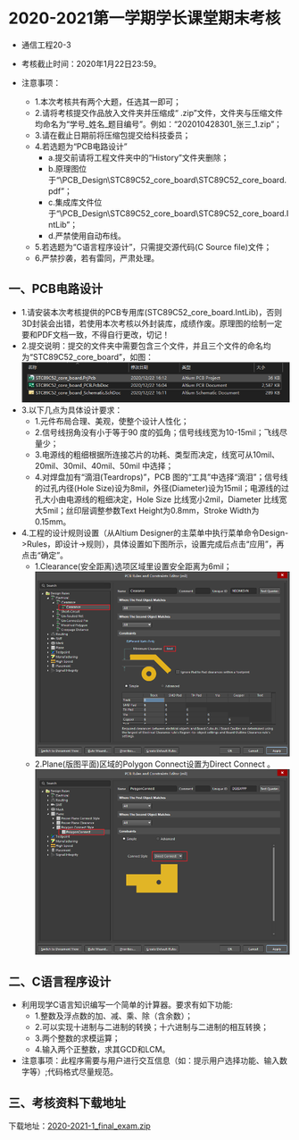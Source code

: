 # 2020-2021第一学期学长课堂期末考核

- 通信工程20-3

- 考核截止时间：2020年1月22日23:59。

- 注意事项：
  - 1.本次考核共有两个大题，任选其一即可；
  - 2.请将考核提交作品放入文件夹并压缩成“ .zip”文件，文件夹与压缩文件均命名为“学号_姓名_题目编号”。例如：“202010428301_张三_1.zip”；
  - 3.请在截止日期前将压缩包提交给科技委员；
  - 4.若选题为“PCB电路设计”
    - a.提交前请将工程文件夹中的“History”文件夹删除；
    - b.原理图位于“\PCB_Design\STC89C52_core_board\STC89C52_core_board.pdf”；
    - c.集成库文件位于“\PCB_Design\STC89C52_core_board\STC89C52_core_board.IntLib”；
    - d.严禁使用自动布线。
  - 5.若选题为“C语言程序设计”，只需提交源代码(C Source file)文件；
  - 6.严禁抄袭，若有雷同，严肃处理。

## 一、PCB电路设计

- 1.请安装本次考核提供的PCB专用库(STC89C52_core_board.IntLib)，否则3D封装会出错，若使用本次考核以外封装库，成绩作废。原理图的绘制一定要和PDF文档一致，不得自行更改，切记！
- 2.提交说明：提交的文件夹中需要包含三个文件，并且三个文件的命名均为“STC89C52_core_board”，如图：
![3_fiels](data/img/2020-12-22_16-25-57_img.png)
- 3.以下几点为具体设计要求：
  - 1.元件布局合理、美观，使整个设计人性化；
  - 2.信号线拐角没有小于等于90 度的弧角；信号线线宽为10-15mil；飞线尽量少；
  - 3.电源线的粗细根据所连接芯片的功耗、类型而决定，线宽可从10mil、20mil、30mil、40mil、50mil 中选择；
  - 4.对焊盘加有“滴泪(Teardrops)”，PCB 图的“工具”中选择“滴泪”；信号线的过孔内径(Hole Size)设为8mil，外径(Diameter)设为15mil；电源线的过孔大小由电源线的粗细决定，Hole Size 比线宽小2mil，Diameter 比线宽大5mil；丝印层调整参数Text Height为0.8mm，Stroke Width为0.15mm。
- 4.工程的设计规则设置（从Altium Designer的主菜单中执行菜单命令Design->Rules，即设计->规则），具体设置如下图所示，设置完成后点击“应用”，再点击“确定”。
  - 1.Clearance(安全距离)选项区域里设置安全距离为6mil；
![Clearance](data/img/2020-12-22_16-30-40_PCB_Rules_and_Constraints_Editor.png)
  - 2.Plane(版图平面)区域的Polygon Connect设置为Direct Connect 。
![Polygon Connect](data/img/2020-12-22_16-31-31_PCB_Rules_and_Constraints_Editor.png)

## 二、C语言程序设计

- 利用现学C语言知识编写一个简单的计算器。要求有如下功能:
  - 1.整数及浮点数的加、减、乘、除（含余数）；
  - 2.可以实现十进制与二进制的转换；十六进制与二进制的相互转换；
  - 3.两个整数的求模运算；
  - 4.输入两个正整数，求其GCD和LCM。
- 注意事项：此程序需要与用户进行交互信息（如：提示用户选择功能、输入数字等）;代码格式尽量规范。

## 三、考核资料下载地址

下载地址：[2020-2021-1_final_exam.zip](https://cs-ans.chaoxing.com/download/760fffc98547294ce875d37141a51154)
